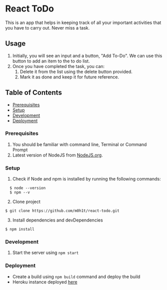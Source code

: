 # React ToDo

This is an app that helps in keeping track of all your important activities that you have to carry out. Never miss a task.

## Usage

1. Initially, you will see an input and a button, "Add To-Do". We can use this button to add an item to the to do list.
2. Once you have completed the task, you can:
   1. Delete it from the list using the delete button provided.
   2. Mark it as done and keep it for future reference.

## Table of Contents

- [Prerequisites](#prerequisites)
- [Setup](#setup)
- [Development](#development)
- [Deployment](#deployment)

### Prerequisites

1. You should be familiar with command line, Terminal or Command Prompt
2. Latest version of NodeJS from [NodeJS.org](https://nodejs.org).

### Setup

1. Check if Node and npm is installed by running the following commands:
```
  $ node --version
  $ npm --v
```
2. Clone project
```
$ git clone https://github.com/m0h1t/react-todo.git
```
3. Install dependencies and devDependencies
```
$ npm install
```

### Development

1. Start the server using ```npm start```

### Deployment

- Create a build using ```npm build``` command and deploy the build
- Heroku instance deployed [here](https://safe-woodland-91937.herokuapp.com/)
